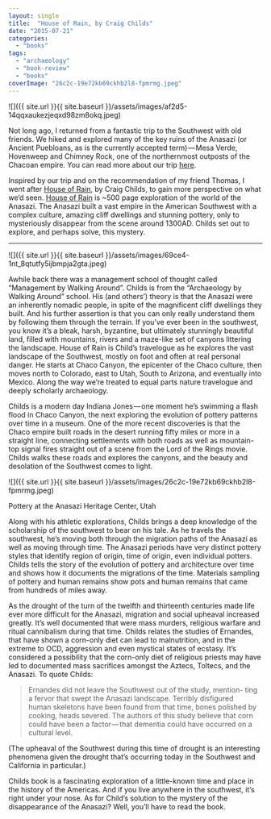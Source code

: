 ```yaml
---
layout: single
title:  "House of Rain, by Craig Childs"
date: "2015-07-21"
categories: 
  - "books"
tags: 
  - "archaeology"
  - "book-review"
  - "books"
coverImage: "26c2c-19e72kb69ckhb2l8-fpmrmg.jpeg"
---
```


![]({{ site.url }}{{ site.baseurl }}/assets/images/af2d5-14qqxaukezjeqxd98zm8okq.jpeg)

Not long ago, I returned from a fantastic trip to the Southwest with old friends. We hiked and explored many of the key ruins of the Anasazi (or Ancient Puebloans, as is the currently accepted term) — Mesa Verde, Hovenweep and Chimney Rock, one of the northernmost outposts of the Chacoan empire. You can read more about our trip [here](http://www.viking2917.com/its-right-under-your-nose/).

Inspired by our trip and on the recommendation of my friend Thomas, I went after [House of Rain](http://www.thehawaiiproject.com/book/House-of-Rain-Tracking-a-Vanished-Civilization-Across-the-American-Southwest--by--Craig-Childs--141622), by Craig Childs, to gain more perspective on what we’d seen. [House of Rain](http://www.thehawaiiproject.com/book/House-of-Rain-Tracking-a-Vanished-Civilization-Across-the-American-Southwest--by--Craig-Childs--141622) is ~500 page exploration of the world of the Anasazi. The Anasazi built a vast empire in the American Southwest with a complex culture, amazing cliff dwellings and stunning pottery, only to mysteriously disappear from the scene around 1300AD. Childs set out to explore, and perhaps solve, this mystery.

* * *

![]({{ site.url }}{{ site.baseurl }}/assets/images/69ce4-1nt_8qtutfy5ijbmpja2gta.jpeg)

Awhile back there was a management school of thought called “Management by Walking Around”. Childs is from the “Archaeology by Walking Around” school. His (and others’) theory is that the Anasazi were an inherently nomadic people, in spite of the magnificent cliff dwellings they built. And his further assertion is that you can only really understand them by following them through the terrain. If you’ve ever been in the southwest, you know it’s a bleak, harsh, byzantine, but ultimately stunningly beautiful land, filled with mountains, rivers and a maze-like set of canyons littering the landscape. House of Rain is Child’s travelogue as he explores the vast landscape of the Southwest, mostly on foot and often at real personal danger. He starts at Chaco Canyon, the epicenter of the Chaco culture, then moves north to Colorado, east to Utah, South to Arizona, and eventually into Mexico. Along the way we’re treated to equal parts nature travelogue and deeply scholarly archaeology.

Childs is a modern day Indiana Jones — one moment he’s swimming a flash flood in Chaco Canyon, the next exploring the evolution of pottery patterns over time in a museum. One of the more recent discoveries is that the Chaco empire built roads in the desert running fifty miles or more in a straight line, connecting settlements with both roads as well as mountain-top signal fires straight out of a scene from the Lord of the Rings movie. Childs walks these roads and explores the canyons, and the beauty and desolation of the Southwest comes to light.

![]({{ site.url }}{{ site.baseurl }}/assets/images/26c2c-19e72kb69ckhb2l8-fpmrmg.jpeg)

Pottery at the Anasazi Heritage Center, Utah

Along with his athletic explorations, Childs brings a deep knowledge of the scholarship of the southwest to bear on his tale. As he travels the southwest, he’s moving both through the migration paths of the Anasazi as well as moving through time. The Anasazi periods have very distinct pottery styles that identify region of origin, time of origin, even individual potters. Childs tells the story of the evolution of pottery and architecture over time and shows how it documents the migrations of the time. Materials sampling of pottery and human remains show pots and human remains that came from hundreds of miles away.

As the drought of the turn of the twelfth and thirteenth centuries made life ever more difficult for the Anasazi, migration and social upheaval increased greatly. It’s well documented that were mass murders, religious warfare and ritual cannibalism during that time. Childs relates the studies of Ernandes, that have shown a corn-only diet can lead to malnutrition, and in the extreme to OCD, aggression and even mystical states of ecstasy. It’s considered a possibility that the corn-only diet of religious priests may have led to documented mass sacrifices amongst the Aztecs, Toltecs, and the Anasazi. To quote Childs:

> Ernandes did not leave the Southwest out of the study, mention- 
> ting a fervor that swept the Anasazi landscape. Terribly disfigured  
> human skeletons have been found from that time, bones polished by  
> cooking, heads severed. The authors of this study believe that corn  
> could have been a factor — that dementia could have occurred on a  
> cultural level.

(The upheaval of the Southwest during this time of drought is an interesting phenomena given the drought that’s occurring today in the Southwest and California in particular.)

Childs book is a fascinating exploration of a little-known time and place in the history of the Americas. And if you live anywhere in the southwest, it’s right under your nose. As for Child’s solution to the mystery of the disappearance of the Anasazi? Well, you’ll have to read the book.
